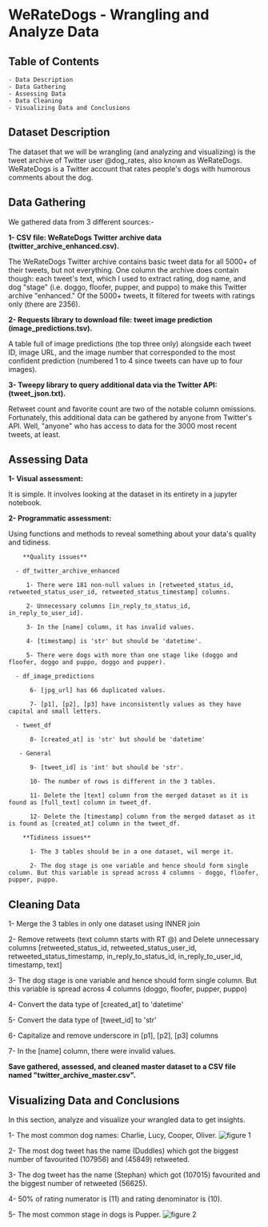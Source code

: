 # WeRateDogs - Wrangling and Analyze Data

## Table of Contents
    - Data Description
    - Data Gathering
    - Assessing Data
    - Data Cleaning
    - Visualizing Data and Conclusions


## Dataset Description
The dataset that we will be wrangling (and analyzing and visualizing) is the tweet archive of Twitter user @dog_rates, also known as WeRateDogs. WeRateDogs is a Twitter account that rates people's dogs with humorous comments about the dog.
 
## Data Gathering
We gathered data from 3 different sources:-

**1- CSV file: WeRateDogs Twitter archive data (twitter_archive_enhanced.csv).**

The WeRateDogs Twitter archive contains basic tweet data for all 5000+ of their tweets, but not everything. One column the archive does contain though: each tweet's text, which I used to extract rating, dog name, and dog "stage" (i.e. doggo, floofer, pupper, and puppo) to make this Twitter archive "enhanced." Of the 5000+ tweets, It filtered for tweets with ratings only (there are 2356).

**2- Requests library to download file: tweet image prediction (image_predictions.tsv).**

A table full of image predictions (the top three only) alongside each tweet ID, image URL, and the image number that corresponded to the most confident prediction (numbered 1 to 4 since tweets can have up to four images).

**3- Tweepy library to query additional data via the Twitter API: (tweet_json.txt).**

Retweet count and favorite count are two of the notable column omissions. Fortunately, this additional data can be gathered by anyone from Twitter's API. Well, "anyone" who has access to data for the 3000 most recent tweets, at least.


## Assessing Data

  **1- Visual assessment:**
  
It is simple. It involves looking at the dataset in its entirety in a jupyter notebook.

  **2- Programmatic assessment:**
  
Using functions and methods to reveal something about your data's quality and tidiness.

        **Quality issues**
        
      - df_twitter_archive_enhanced
      
         1- There were 181 non-null values in [retweeted_status_id, retweeted_status_user_id, retweeted_status_timestamp] columns.
         
         2- Unnecessary columns [in_reply_to_status_id, in_reply_to_user_id].
         
         3- In the [name] column, it has invalid values.
         
         4- [timestamp] is 'str' but should be 'datetime'.
         
         5- There were dogs with more than one stage like (doggo and floofer, doggo and puppo, doggo and pupper).

      - df_image_predictions
      
          6- [jpg_url] has 66 duplicated values.
          
          7- [p1], [p2], [p3] have inconsistently values as they have capital and small letters.

      - tweet_df
      
          8- [created_at] is 'str' but should be 'datetime'

       - General
       
          9- [tweet_id] is 'int' but should be 'str'.
          
          10- The number of rows is different in the 3 tables.
          
          11- Delete the [text] column from the merged dataset as it is found as [full_text] column in tweet_df.
          
          12- Delete the [timestamp] column from the merged dataset as it is found as [created_at] column in the tweet_df.

        **Tidiness issues**
        
          1- The 3 tables should be in a one dataset, wil merge it.
          
          2- The dog stage is one variable and hence should form single column. But this variable is spread across 4 columns - doggo, floofer, pupper, puppo.
          
## Cleaning Data

1- Merge the 3 tables in only one dataset using INNER join

2- Remove retweets (text column starts with RT @) and Delete unnecessary columns [retweeted_status_id, retweeted_status_user_id, retweeted_status_timestamp, in_reply_to_status_id, in_reply_to_user_id, timestamp, text]

3- The dog stage is one variable and hence should form single column. But this variable is spread across 4 columns (doggo, floofer, pupper, puppo)

4- Convert the data type of [created_at] to 'datetime'

5- Convert the data type of [tweet_id] to 'str'

6- Capitalize and remove underscore in [p1], [p2], [p3] columns

7- In the [name] column, there were invalid values.

**Save gathered, assessed, and cleaned master dataset to a CSV file named "twitter_archive_master.csv".**


## Visualizing Data and Conclusions
In this section, analyze and visualize your wrangled data to get insights.
 
1- The most common dog names: Charlie, Lucy, Cooper, Oliver.
![figure 1](https://user-images.githubusercontent.com/65326291/187083815-efc3c468-72a3-469c-987a-32b003f38a01.png)

2- The most dog tweet has the name (Duddles) which got the biggest number of favourited (107956) and (45849) retweeted.

3- The dog tweet has the name (Stephan) which got (107015) favourited and the biggest number of retweeted (56625).

4- 50% of rating numerator is (11) and rating denominator is (10).

5- The most common stage in dogs is Pupper.
![figure 2](https://user-images.githubusercontent.com/65326291/187083839-f5c66053-4da9-471c-85c5-86b48e89a261.png)

